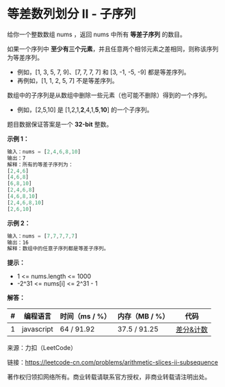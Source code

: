 # 等差数列划分 II - 子序列

给你一个整数数组 nums ，返回 nums 中所有 **等差子序列** 的数目。

如果一个序列中 **至少有三个元素**，并且任意两个相邻元素之差相同，则称该序列为等差序列。

- 例如，[1, 3, 5, 7, 9]、[7, 7, 7, 7] 和 [3, -1, -5, -9] 都是等差序列。
- 再例如，[1, 1, 2, 5, 7] 不是等差序列。

数组中的子序列是从数组中删除一些元素（也可能不删除）得到的一个序列。

- 例如，[2,5,10] 是 [1,2,1,**2**,4,1,**5**,**10**] 的一个子序列。

题目数据保证答案是一个 **32-bit** 整数。

**示例 1：**

``` javascript
输入：nums = [2,4,6,8,10]
输出：7
解释：所有的等差子序列为：
[2,4,6]
[4,6,8]
[6,8,10]
[2,4,6,8]
[4,6,8,10]
[2,4,6,8,10]
[2,6,10]
```

**示例 2：**

``` javascript
输入：nums = [7,7,7,7,7]
输出：16
解释：数组中的任意子序列都是等差子序列。
```

**提示：**

- 1 <= nums.length <= 1000
- -2^31 <= nums[i] <= 2^31 - 1

**解答：**

**#**|**编程语言**|**时间（ms / %）**|**内存（MB / %）**|**代码**
--|--|--|--|--
1|javascript|64 / 91.92|37.5 / 91.25|[差分&计数](./javascript/ac_v1.js)

来源：力扣（LeetCode）

链接：https://leetcode-cn.com/problems/arithmetic-slices-ii-subsequence

著作权归领扣网络所有。商业转载请联系官方授权，非商业转载请注明出处。

